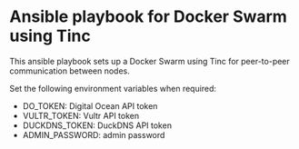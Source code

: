 # Ansible playbook for Docker Swarm using Tinc
This ansible playbook sets up a Docker Swarm using Tinc for peer-to-peer communication between nodes.

Set the following environment variables when required:
- DO_TOKEN: Digital Ocean API token
- VULTR_TOKEN: Vultr API token
- DUCKDNS_TOKEN: DuckDNS API token
- ADMIN_PASSWORD: admin password
